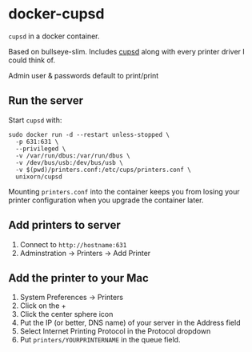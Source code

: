 # docker-cupsd

`cupsd` in a docker container.

Based on bullseye-slim. Includes [cupsd](https://cups.org) along with every printer driver I could think of.

Admin user & passwords default to print/print

## Run the server

Start `cupsd` with:

```
sudo docker run -d --restart unless-stopped \
  -p 631:631 \
  --privileged \
  -v /var/run/dbus:/var/run/dbus \
  -v /dev/bus/usb:/dev/bus/usb \
  -v $(pwd)/printers.conf:/etc/cups/printers.conf \
  unixorn/cupsd
```

Mounting `printers.conf` into the container keeps you from losing your printer configuration when you upgrade the container later.

## Add printers to server

1. Connect to `http://hostname:631`
2. Adminstration -> Printers -> Add Printer

## Add the printer to your Mac

1. System Preferences -> Printers
2. Click on the +
3. Click the center sphere icon
4. Put the IP (or better, DNS name) of your server in the Address field
5. Select Internet Printing Protocol in the Protocol dropdown
6. Put `printers/YOURPRINTERNAME` in the queue field.
